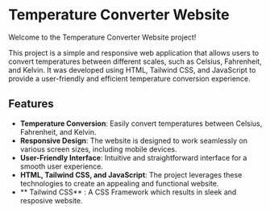# Temperature Converter Website

Welcome to the Temperature Converter Website project!

This project is a simple and responsive web application that allows users to convert temperatures between different scales, such as Celsius, Fahrenheit, and Kelvin. It was developed using HTML, Tailwind CSS, and JavaScript to provide a user-friendly and efficient temperature conversion experience.

## Features

- **Temperature Conversion**: Easily convert temperatures between Celsius, Fahrenheit, and Kelvin.
- **Responsive Design**: The website is designed to work seamlessly on various screen sizes, including mobile devices.
- **User-Friendly Interface**: Intuitive and straightforward interface for a smooth user experience.
- **HTML, Tailwind CSS, and JavaScript**: The project leverages these technologies to create an appealing and functional website.
- ** Tailwind CSS** : A CSS Framework which results in sleek and resposive website.
